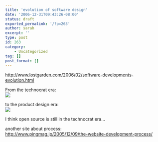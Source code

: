 ```yaml
---
title: 'evolution of software design'
date: '2006-12-31T09:43:26-08:00'
status: draft
exported_permalink: '/?p=263'
author: sarah
excerpt: ''
type: post
id: 263
category:
    - Uncategorized
tag: []
post_format: []
---
```

http://www.lostgarden.com/2006/02/software-developments-evolution.html

From the technocrat era:  
![](http://lostgarden.com/uploaded_images/Evolution-TechnocratEra-754287.jpg)

to the product design era:  
![](http://lostgarden.com/uploaded_images/Evolution-ProductDesignEra-764625.jpg)

I think open source is still in the technocrat era…

another site about process:  
http://www.pingmag.jp/2005/12/09/the-website-development-process/